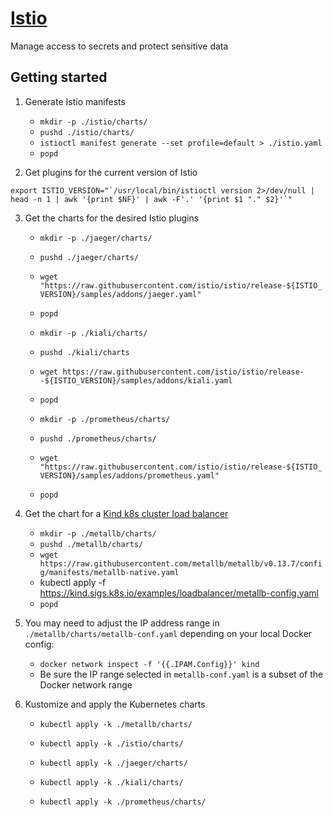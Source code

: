 
# [Istio](https://istio.io/latest/)

Manage access to secrets and protect sensitive data

## Getting started

1. Generate Istio manifests
    - `mkdir -p ./istio/charts/`
    - `pushd ./istio/charts/`
    - `istioctl manifest generate --set profile=default > ./istio.yaml`
    - `popd`

2. Get plugins for the current version of Istio
```
export ISTIO_VERSION="`/usr/local/bin/istioctl version 2>/dev/null | head -n 1 | awk '{print $NF}' | awk -F'.' '{print $1 "." $2}'`"
```
3. Get the charts for the desired Istio plugins
    - `mkdir -p ./jaeger/charts/`
    - `pushd ./jaeger/charts/`
    - `wget "https://raw.githubusercontent.com/istio/istio/release-${ISTIO_VERSION}/samples/addons/jaeger.yaml"`
    - `popd`

    - `mkdir -p ./kiali/charts/`
    - `pushd ./kiali/charts`
    - `wget https://raw.githubusercontent.com/istio/istio/release--${ISTIO_VERSION}/samples/addons/kiali.yaml`
    - `popd`

    - `mkdir -p ./prometheus/charts/`
    - `pushd ./prometheus/charts/`
    - `wget "https://raw.githubusercontent.com/istio/istio/release-${ISTIO_VERSION}/samples/addons/prometheus.yaml"`
    - `popd`

4. Get the chart for a [Kind k8s cluster load balancer](https://kind.sigs.k8s.io/docs/user/loadbalancer/)
    - `mkdir -p ./metallb/charts/`
    - `pushd ./metallb/charts/`
    - `wget https://raw.githubusercontent.com/metallb/metallb/v0.13.7/config/manifests/metallb-native.yaml`
    - kubectl apply -f https://kind.sigs.k8s.io/examples/loadbalancer/metallb-config.yaml
    - `popd`

5. You may need to adjust the IP address range in `./metallb/charts/metallb-conf.yaml` depending on your local Docker config:
    - `docker network inspect -f '{{.IPAM.Config}}' kind`
    - Be sure the IP range selected in `metallb-conf.yaml` is a subset of the Docker network range

6. Kustomize and apply the Kubernetes charts
    - `kubectl apply -k ./metallb/charts/`

    - `kubectl apply -k ./istio/charts/`
    - `kubectl apply -k ./jaeger/charts/`
    - `kubectl apply -k ./kiali/charts/`
    - `kubectl apply -k ./prometheus/charts/`

